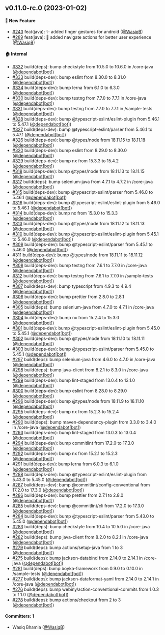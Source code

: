 
## v0.11.0-rc.0 (2023-01-02)

#### :rocket: New Feature
* [#243](https://github.com/BoykaFramework/boyka-framework/pull/243) feat(java): :sparkles: added finger gestures for android ([@WasiqB](https://github.com/WasiqB))
* [#289](https://github.com/BoykaFramework/boyka-framework/pull/289) feat(java): :children_crossing: added navigate actions for better user experience ([@WasiqB](https://github.com/WasiqB))

#### :house: Internal
* [#332](https://github.com/BoykaFramework/boyka-framework/pull/332) build(deps): bump checkstyle from 10.5.0 to 10.6.0 in /core-java ([@dependabot[bot]](https://github.com/apps/dependabot))
* [#333](https://github.com/BoykaFramework/boyka-framework/pull/333) build(deps-dev): bump eslint from 8.30.0 to 8.31.0 ([@dependabot[bot]](https://github.com/apps/dependabot))
* [#334](https://github.com/BoykaFramework/boyka-framework/pull/334) build(deps-dev): bump lerna from 6.1.0 to 6.3.0 ([@dependabot[bot]](https://github.com/apps/dependabot))
* [#330](https://github.com/BoykaFramework/boyka-framework/pull/330) build(deps-dev): bump testng from 7.7.0 to 7.7.1 in /core-java ([@dependabot[bot]](https://github.com/apps/dependabot))
* [#331](https://github.com/BoykaFramework/boyka-framework/pull/331) build(deps-dev): bump testng from 7.7.0 to 7.7.1 in /sample-tests ([@dependabot[bot]](https://github.com/apps/dependabot))
* [#328](https://github.com/BoykaFramework/boyka-framework/pull/328) build(deps-dev): bump @typescript-eslint/eslint-plugin from 5.46.1 to 5.47.1 ([@dependabot[bot]](https://github.com/apps/dependabot))
* [#327](https://github.com/BoykaFramework/boyka-framework/pull/327) build(deps-dev): bump @typescript-eslint/parser from 5.46.1 to 5.47.1 ([@dependabot[bot]](https://github.com/apps/dependabot))
* [#326](https://github.com/BoykaFramework/boyka-framework/pull/326) build(deps-dev): bump @types/node from 18.11.15 to 18.11.18 ([@dependabot[bot]](https://github.com/apps/dependabot))
* [#320](https://github.com/BoykaFramework/boyka-framework/pull/320) build(deps-dev): bump eslint from 8.29.0 to 8.30.0 ([@dependabot[bot]](https://github.com/apps/dependabot))
* [#329](https://github.com/BoykaFramework/boyka-framework/pull/329) build(deps-dev): bump nx from 15.3.3 to 15.4.2 ([@dependabot[bot]](https://github.com/apps/dependabot))
* [#318](https://github.com/BoykaFramework/boyka-framework/pull/318) build(deps-dev): bump @types/node from 18.11.13 to 18.11.15 ([@dependabot[bot]](https://github.com/apps/dependabot))
* [#317](https://github.com/BoykaFramework/boyka-framework/pull/317) build(deps): bump selenium-java from 4.7.1 to 4.7.2 in /core-java ([@dependabot[bot]](https://github.com/apps/dependabot))
* [#315](https://github.com/BoykaFramework/boyka-framework/pull/315) build(deps-dev): bump @typescript-eslint/parser from 5.46.0 to 5.46.1 ([@dependabot[bot]](https://github.com/apps/dependabot))
* [#316](https://github.com/BoykaFramework/boyka-framework/pull/316) build(deps-dev): bump @typescript-eslint/eslint-plugin from 5.46.0 to 5.46.1 ([@dependabot[bot]](https://github.com/apps/dependabot))
* [#314](https://github.com/BoykaFramework/boyka-framework/pull/314) build(deps-dev): bump nx from 15.3.0 to 15.3.3 ([@dependabot[bot]](https://github.com/apps/dependabot))
* [#313](https://github.com/BoykaFramework/boyka-framework/pull/313) build(deps-dev): bump @types/node from 18.11.12 to 18.11.13 ([@dependabot[bot]](https://github.com/apps/dependabot))
* [#310](https://github.com/BoykaFramework/boyka-framework/pull/310) build(deps-dev): bump @typescript-eslint/eslint-plugin from 5.45.1 to 5.46.0 ([@dependabot[bot]](https://github.com/apps/dependabot))
* [#309](https://github.com/BoykaFramework/boyka-framework/pull/309) build(deps-dev): bump @typescript-eslint/parser from 5.45.1 to 5.46.0 ([@dependabot[bot]](https://github.com/apps/dependabot))
* [#311](https://github.com/BoykaFramework/boyka-framework/pull/311) build(deps-dev): bump @types/node from 18.11.11 to 18.11.12 ([@dependabot[bot]](https://github.com/apps/dependabot))
* [#308](https://github.com/BoykaFramework/boyka-framework/pull/308) build(deps-dev): bump testng from 7.6.1 to 7.7.0 in /core-java ([@dependabot[bot]](https://github.com/apps/dependabot))
* [#312](https://github.com/BoykaFramework/boyka-framework/pull/312) build(deps-dev): bump testng from 7.6.1 to 7.7.0 in /sample-tests ([@dependabot[bot]](https://github.com/apps/dependabot))
* [#307](https://github.com/BoykaFramework/boyka-framework/pull/307) build(deps-dev): bump typescript from 4.9.3 to 4.9.4 ([@dependabot[bot]](https://github.com/apps/dependabot))
* [#306](https://github.com/BoykaFramework/boyka-framework/pull/306) build(deps-dev): bump prettier from 2.8.0 to 2.8.1 ([@dependabot[bot]](https://github.com/apps/dependabot))
* [#305](https://github.com/BoykaFramework/boyka-framework/pull/305) build(deps): bump selenium-java from 4.7.0 to 4.7.1 in /core-java ([@dependabot[bot]](https://github.com/apps/dependabot))
* [#304](https://github.com/BoykaFramework/boyka-framework/pull/304) build(deps-dev): bump nx from 15.2.4 to 15.3.0 ([@dependabot[bot]](https://github.com/apps/dependabot))
* [#301](https://github.com/BoykaFramework/boyka-framework/pull/301) build(deps-dev): bump @typescript-eslint/eslint-plugin from 5.45.0 to 5.45.1 ([@dependabot[bot]](https://github.com/apps/dependabot))
* [#302](https://github.com/BoykaFramework/boyka-framework/pull/302) build(deps-dev): bump @types/node from 18.11.10 to 18.11.11 ([@dependabot[bot]](https://github.com/apps/dependabot))
* [#303](https://github.com/BoykaFramework/boyka-framework/pull/303) build(deps-dev): bump @typescript-eslint/parser from 5.45.0 to 5.45.1 ([@dependabot[bot]](https://github.com/apps/dependabot))
* [#297](https://github.com/BoykaFramework/boyka-framework/pull/297) build(deps): bump selenium-java from 4.6.0 to 4.7.0 in /core-java ([@dependabot[bot]](https://github.com/apps/dependabot))
* [#298](https://github.com/BoykaFramework/boyka-framework/pull/298) build(deps): bump java-client from 8.2.1 to 8.3.0 in /core-java ([@dependabot[bot]](https://github.com/apps/dependabot))
* [#299](https://github.com/BoykaFramework/boyka-framework/pull/299) build(deps-dev): bump lint-staged from 13.0.4 to 13.1.0 ([@dependabot[bot]](https://github.com/apps/dependabot))
* [#300](https://github.com/BoykaFramework/boyka-framework/pull/300) build(deps-dev): bump eslint from 8.28.0 to 8.29.0 ([@dependabot[bot]](https://github.com/apps/dependabot))
* [#296](https://github.com/BoykaFramework/boyka-framework/pull/296) build(deps-dev): bump @types/node from 18.11.9 to 18.11.10 ([@dependabot[bot]](https://github.com/apps/dependabot))
* [#295](https://github.com/BoykaFramework/boyka-framework/pull/295) build(deps-dev): bump nx from 15.2.3 to 15.2.4 ([@dependabot[bot]](https://github.com/apps/dependabot))
* [#290](https://github.com/BoykaFramework/boyka-framework/pull/290) build(deps): bump maven-dependency-plugin from 3.3.0 to 3.4.0 in /core-java ([@dependabot[bot]](https://github.com/apps/dependabot))
* [#293](https://github.com/BoykaFramework/boyka-framework/pull/293) build(deps-dev): bump lint-staged from 13.0.3 to 13.0.4 ([@dependabot[bot]](https://github.com/apps/dependabot))
* [#294](https://github.com/BoykaFramework/boyka-framework/pull/294) build(deps-dev): bump commitlint from 17.2.0 to 17.3.0 ([@dependabot[bot]](https://github.com/apps/dependabot))
* [#292](https://github.com/BoykaFramework/boyka-framework/pull/292) build(deps-dev): bump nx from 15.2.1 to 15.2.3 ([@dependabot[bot]](https://github.com/apps/dependabot))
* [#291](https://github.com/BoykaFramework/boyka-framework/pull/291) build(deps-dev): bump lerna from 6.0.3 to 6.1.0 ([@dependabot[bot]](https://github.com/apps/dependabot))
* [#288](https://github.com/BoykaFramework/boyka-framework/pull/288) build(deps-dev): bump @typescript-eslint/eslint-plugin from 5.43.0 to 5.45.0 ([@dependabot[bot]](https://github.com/apps/dependabot))
* [#287](https://github.com/BoykaFramework/boyka-framework/pull/287) build(deps-dev): bump @commitlint/config-conventional from 17.2.0 to 17.3.0 ([@dependabot[bot]](https://github.com/apps/dependabot))
* [#286](https://github.com/BoykaFramework/boyka-framework/pull/286) build(deps-dev): bump prettier from 2.7.1 to 2.8.0 ([@dependabot[bot]](https://github.com/apps/dependabot))
* [#285](https://github.com/BoykaFramework/boyka-framework/pull/285) build(deps-dev): bump @commitlint/cli from 17.2.0 to 17.3.0 ([@dependabot[bot]](https://github.com/apps/dependabot))
* [#284](https://github.com/BoykaFramework/boyka-framework/pull/284) build(deps-dev): bump @typescript-eslint/parser from 5.43.0 to 5.45.0 ([@dependabot[bot]](https://github.com/apps/dependabot))
* [#283](https://github.com/BoykaFramework/boyka-framework/pull/283) build(deps): bump checkstyle from 10.4 to 10.5.0 in /core-java ([@dependabot[bot]](https://github.com/apps/dependabot))
* [#282](https://github.com/BoykaFramework/boyka-framework/pull/282) build(deps): bump java-client from 8.2.0 to 8.2.1 in /core-java ([@dependabot[bot]](https://github.com/apps/dependabot))
* [#279](https://github.com/BoykaFramework/boyka-framework/pull/279) build(deps): bump actions/setup-java from 1 to 3 ([@dependabot[bot]](https://github.com/apps/dependabot))
* [#275](https://github.com/BoykaFramework/boyka-framework/pull/275) build(deps): bump jackson-databind from 2.14.0 to 2.14.1 in /core-java ([@dependabot[bot]](https://github.com/apps/dependabot))
* [#281](https://github.com/BoykaFramework/boyka-framework/pull/281) build(deps): bump boyka-framework from 0.9.0 to 0.10.0 in /sample-tests ([@dependabot[bot]](https://github.com/apps/dependabot))
* [#277](https://github.com/BoykaFramework/boyka-framework/pull/277) build(deps): bump jackson-dataformat-yaml from 2.14.0 to 2.14.1 in /core-java ([@dependabot[bot]](https://github.com/apps/dependabot))
* [#276](https://github.com/BoykaFramework/boyka-framework/pull/276) build(deps): bump webiny/action-conventional-commits from 1.0.3 to 1.1.0 ([@dependabot[bot]](https://github.com/apps/dependabot))
* [#278](https://github.com/BoykaFramework/boyka-framework/pull/278) build(deps): bump actions/checkout from 2 to 3 ([@dependabot[bot]](https://github.com/apps/dependabot))

#### Committers: 1
- Wasiq Bhamla ([@WasiqB](https://github.com/WasiqB))
